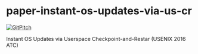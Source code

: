 # paper-instant-os-updates-via-us-cr
[![GitPitch](https://gitpitch.com/assets/badge.svg)](https://gitpitch.com/pfpacket/paper-instant-os-updates-via-us-cr/master?grs=github&t=black#/)

Instant OS Updates via Userspace Checkpoint-and-Restar (USENIX 2016 ATC)
